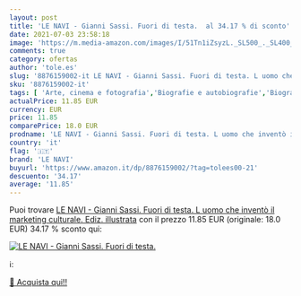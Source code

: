 ```yaml
---
layout: post
title: 'LE NAVI - Gianni Sassi. Fuori di testa.  al 34.17 % di sconto'
date: 2021-07-03 23:58:18
image: 'https://m.media-amazon.com/images/I/51Tn1iZsyzL._SL500_._SL400_.jpg'
comments: true
category: ofertas
author: 'tole.es'
slug: '8876159002-it LE NAVI - Gianni Sassi. Fuori di testa. L uomo che inventò...'
sku: '8876159002-it'
tags: [ 'Arte, cinema e fotografia','Biografie e autobiografie','Biografie, diari e memorie','Economia, affari e finanza','Generi musicali','Industria dei media, dellinformazione e della comunicazione','Industria e studi industriali','Industria musicale','Libri','Music business','Musica','Società e scienze sociali','Studi culturali e sociali','le navi', ]
actualPrice: 11.85 EUR
currency: EUR
price: 11.85
comparePrice: 18.0 EUR
prodname: 'LE NAVI - Gianni Sassi. Fuori di testa. L uomo che inventò il marketing culturale. Ediz. illustrata'
country: 'it'
flag: '🇮🇹'
brand: 'LE NAVI'
buyurl: 'https://www.amazon.it/dp/8876159002/?tag=tolees00-21'
descuento: '34.17'
average: '11.85'
---
```


Puoi trovare [LE NAVI - Gianni Sassi. Fuori di testa. L uomo che inventò il marketing culturale. Ediz. illustrata](https://www.amazon.it/dp/8876159002/?tag=tolees00-21) con il prezzo 11.85 EUR (originale: 18.0 EUR) 34.17 % sconto qui:

[![LE NAVI - Gianni Sassi. Fuori di testa. ](https://m.media-amazon.com/images/I/51Tn1iZsyzL._SL500_._SL400_.jpg)](https://www.amazon.it/dp/8876159002/?tag=tolees00-21)

ℹ️:


[🛒 Acquista qui!!](https://www.amazon.it/dp/8876159002/?tag=tolees00-21)
